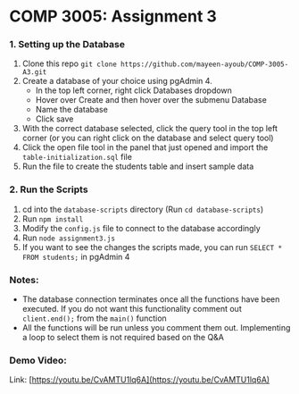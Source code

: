 # COMP 3005: Assignment 3

### 1. Setting up the Database
1. Clone this repo `git clone https://github.com/mayeen-ayoub/COMP-3005-A3.git`
1. Create a database of your choice using pgAdmin 4.
	- In the top left corner, right click Databases dropdown
	- Hover over Create and then hover over the submenu Database
	- Name the database
	- Click save
1. With the correct database selected, click the query tool in the top left corner (or you can right click on the database and select query tool)
1. Click the open file tool in the panel that just opened and import the `table-initialization.sql` file
1. Run the file to create the students table and insert sample data

### 2. Run the Scripts
1. cd into the `database-scripts` directory (Run `cd database-scripts`)
1. Run `npm install`
1. Modify the `config.js` file to connect to the database accordingly
1. Run `node assignment3.js`
1. If you want to see the changes the scripts made, you can run `SELECT * FROM students;` in pgAdmin 4

### Notes:
- The database connection terminates once all the functions have been executed. If you do not want this functionality comment out `client.end();` from the `main()` function
- All the functions will be run unless you comment them out. Implementing a loop to select them is not required based on the Q&A

### Demo Video: 
Link: [https://youtu.be/CvAMTU1lq6A](https://youtu.be/CvAMTU1lq6A)

